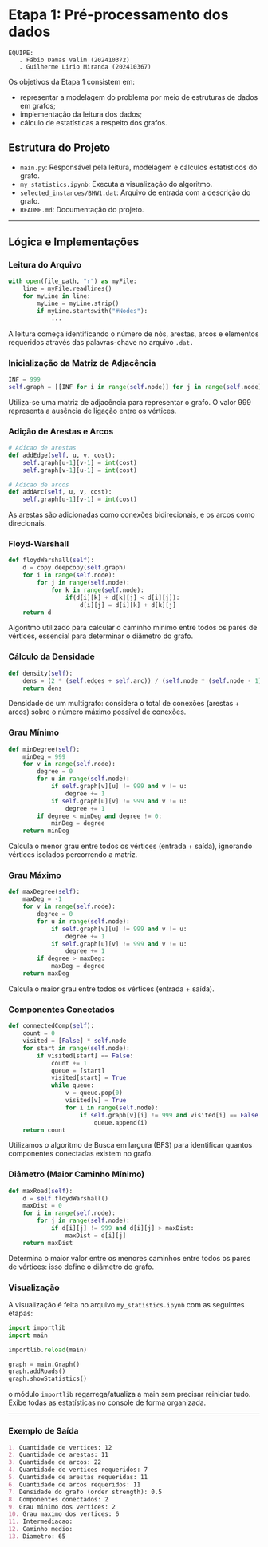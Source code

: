 # Etapa 1: Pré-processamento dos dados

```
EQUIPE:
   . Fábio Damas Valim (202410372)
   . Guilherme Lirio Miranda (202410367)

```

Os objetivos da Etapa 1 consistem em:
- representar a modelagem do problema por meio de estruturas de dados
em grafos;
- implementação da leitura dos dados;
- cálculo de estatísticas a respeito dos grafos.

## Estrutura do Projeto

- `main.py`: Responsável pela leitura, modelagem e cálculos estatísticos do grafo.
- `my_statistics.ipynb`: Executa a visualização do algoritmo.
- `selected_instances/BHW1.dat`: Arquivo de entrada com a descrição do grafo.
- `README.md`: Documentação do projeto.

---

## Lógica e Implementações

### Leitura do Arquivo

```python
with open(file_path, "r") as myFile:
    line = myFile.readlines()
    for myLine in line:
        myLine = myLine.strip()
        if myLine.startswith("#Nodes"):
            ...
```
A leitura começa identificando o número de nós, arestas, arcos e elementos requeridos através das palavras-chave no arquivo `.dat.`

### Inicialização da Matriz de Adjacência

```python
INF = 999
self.graph = [[INF for i in range(self.node)] for j in range(self.node)]
```
Utiliza-se uma matriz de adjacência para representar o grafo. O valor 999 representa a ausência de ligação entre os vértices.

### Adição de Arestas e Arcos

```python
# Adicao de arestas
def addEdge(self, u, v, cost):
    self.graph[u-1][v-1] = int(cost)
    self.graph[v-1][u-1] = int(cost)
```
```python
# Adicao de arcos
def addArc(self, u, v, cost):
    self.graph[u-1][v-1] = int(cost)
```
As arestas são adicionadas como conexões bidirecionais, e os arcos como direcionais.

### Floyd-Warshall

```python
def floydWarshall(self):
    d = copy.deepcopy(self.graph)
    for i in range(self.node):
        for j in range(self.node):
            for k in range(self.node):
                if(d[i][k] + d[k][j] < d[i][j]):
                    d[i][j] = d[i][k] + d[k][j]
    return d
```
Algoritmo utilizado para calcular o caminho mínimo entre todos os pares de vértices, essencial para determinar o diâmetro do grafo.

### Cálculo da Densidade

```python
def density(self):
    dens = (2 * (self.edges + self.arc)) / (self.node * (self.node - 1))
    return dens
```
Densidade de um multigrafo: considera o total de conexões (arestas + arcos) sobre o número máximo possível de conexões.

### Grau Mínimo

```python
def minDegree(self):
    minDeg = 999
    for v in range(self.node):
        degree = 0
        for u in range(self.node):
            if self.graph[v][u] != 999 and v != u:
                degree += 1
            if self.graph[u][v] != 999 and v != u:
                degree += 1
        if degree < minDeg and degree != 0:
            minDeg = degree
    return minDeg
```
Calcula o menor grau entre todos os vértices (entrada + saída), ignorando vértices isolados percorrendo a matriz.

### Grau Máximo

```python
def maxDegree(self):
    maxDeg = -1
    for v in range(self.node):
        degree = 0
        for u in range(self.node):
            if self.graph[v][u] != 999 and v != u:
                degree += 1
            if self.graph[u][v] != 999 and v != u:
                degree += 1
        if degree > maxDeg:
            maxDeg = degree
    return maxDeg
```
Calcula o maior grau entre todos os vértices (entrada + saída).

### Componentes Conectados

```python
def connectedComp(self):
    count = 0
    visited = [False] * self.node
    for start in range(self.node):
        if visited[start] == False:
            count += 1
            queue = [start]
            visited[start] = True
            while queue:
                v = queue.pop(0)
                visited[v] = True
                for i in range(self.node):
                    if self.graph[v][i] != 999 and visited[i] == False:
                        queue.append(i)
    return count
```
Utilizamos o algoritmo de Busca em largura (BFS) para identificar quantos componentes conectadas existem no grafo.

### Diâmetro (Maior Caminho Mínimo)

```python
def maxRoad(self):
    d = self.floydWarshall()
    maxDist = 0
    for i in range(self.node):
        for j in range(self.node):
            if d[i][j] != 999 and d[i][j] > maxDist:
                maxDist = d[i][j]
    return maxDist
```
Determina o maior valor entre os menores caminhos entre todos os pares de vértices: isso define o diâmetro do grafo.

### Visualização

A visualização é feita no arquivo `my_statistics.ipynb` com as seguintes etapas:

```python
import importlib
import main

importlib.reload(main)

graph = main.Graph()
graph.addRoads()
graph.showStatistics()
```
o módulo `importlib` regarrega/atualiza a main sem precisar reiniciar tudo.
Exibe todas as estatísticas no console de forma organizada.

---

### Exemplo de Saída

```markdown
1. Quantidade de vertices: 12
2. Quantidade de arestas: 11
3. Quantidade de arcos: 22
4. Quantidade de vertices requeridos: 7
5. Quantidade de arestas requeridas: 11
6. Quantidade de arcos requeridos: 11
7. Densidade do grafo (order strength): 0.5
8. Componentes conectados: 2
9. Grau minimo dos vertices: 2
10. Grau maximo dos vertices: 6
11. Intermediacao:
12. Caminho medio: 
13. Diametro: 65 
```
